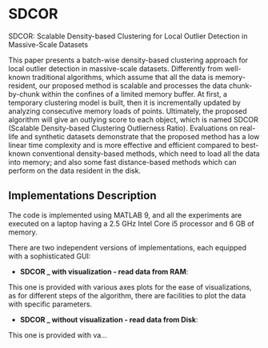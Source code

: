 # SDCOR
 SDCOR: Scalable Density-based Clustering for Local Outlier Detection in Massive-Scale Datasets

This paper presents a batch-wise density-based clustering approach for local outlier detection in massive-scale datasets. Differently from well-known traditional algorithms, which assume that all the data is memory-resident, our proposed method is scalable and processes the data chunk-by-chunk within the confines of a limited memory buffer. At first, a temporary clustering model is built, then it is incrementally updated by analyzing consecutive memory loads of points. Ultimately, the proposed algorithm will give an outlying score to each object, which is named SDCOR (Scalable Density-based Clustering Outlierness Ratio). Evaluations on real-life and synthetic datasets demonstrate that the proposed method has a low linear time complexity and is more effective and efficient compared to best-known conventional density-based methods, which need to load all the data into memory; and also some fast distance-based methods which can perform on the data resident in the disk.

## Implementations Description

The code is implemented using MATLAB 9, and all the experiments are executed on a laptop having a 2.5 GHz Intel Core i5 processor and 6 GB of memory.

There are two independent versions of implementations, each equipped with a sophisticated GUI:

* __SDCOR _ with visualization - read data from RAM__:

This one is provided with various axes plots for the ease of visualizations, as for different steps of the algorithm, there are facilities to plot the data with specific parameters.

* __SDCOR _ without visualization - read data from Disk__: 

This one is provided with va...




